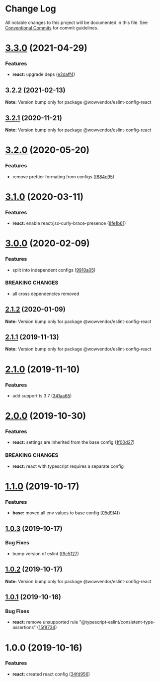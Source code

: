 # Change Log

All notable changes to this project will be documented in this file.
See [Conventional Commits](https://conventionalcommits.org) for commit guidelines.

# [3.3.0](https://github.com/wowvendor/eslint-configs/compare/@wowvendor/eslint-config-react@3.2.2...@wowvendor/eslint-config-react@3.3.0) (2021-04-29)


### Features

* **react:** upgrade deps ([e2daff4](https://github.com/wowvendor/eslint-configs/commit/e2daff4886fcf4c4be520228ceecc6058ff94095))





## 3.2.2 (2021-02-13)

**Note:** Version bump only for package @wowvendor/eslint-config-react





## [3.2.1](https://github.com/wowvendor/eslint-configs/compare/@wowvendor/eslint-config-react@3.2.0...@wowvendor/eslint-config-react@3.2.1) (2020-11-21)

**Note:** Version bump only for package @wowvendor/eslint-config-react





# [3.2.0](https://github.com/wowvendor/eslint-configs/compare/@wowvendor/eslint-config-react@3.1.0...@wowvendor/eslint-config-react@3.2.0) (2020-05-20)


### Features

* remove prettier formating from configs ([f684c95](https://github.com/wowvendor/eslint-configs/commit/f684c954409cdf67a3022fff9ab37b4a34ccf284))





# [3.1.0](https://github.com/wowvendor/eslint-configs/compare/@wowvendor/eslint-config-react@3.0.0...@wowvendor/eslint-config-react@3.1.0) (2020-03-11)

### Features

- **react:** enable react/jsx-curly-brace-presence ([8fe1b61](https://github.com/wowvendor/eslint-configs/commit/8fe1b61d78d60ee4858e426af7ac74ca8d033ae6))

# [3.0.0](https://github.com/wowvendor/eslint-configs/compare/@wowvendor/eslint-config-react@2.1.2...@wowvendor/eslint-config-react@3.0.0) (2020-02-09)

### Features

- split into independent configs ([9910a05](https://github.com/wowvendor/eslint-configs/commit/9910a05010983ccc2d07bae849f4766623cf6505))

### BREAKING CHANGES

- all cross dependencies removed

## [2.1.2](https://github.com/wowvendor/eslint-configs/compare/@wowvendor/eslint-config-react@2.1.1...@wowvendor/eslint-config-react@2.1.2) (2020-01-09)

**Note:** Version bump only for package @wowvendor/eslint-config-react

## [2.1.1](https://github.com/wowvendor/eslint-configs/compare/@wowvendor/eslint-config-react@2.1.0...@wowvendor/eslint-config-react@2.1.1) (2019-11-13)

**Note:** Version bump only for package @wowvendor/eslint-config-react

# [2.1.0](https://github.com/wowvendor/eslint-configs/compare/@wowvendor/eslint-config-react@2.0.0...@wowvendor/eslint-config-react@2.1.0) (2019-11-10)

### Features

- add support ts 3.7 ([341aa65](https://github.com/wowvendor/eslint-configs/commit/341aa65ebbe06846d1f8606bc523a97623b14b50))

# [2.0.0](https://github.com/wowvendor/eslint-configs/compare/@wowvendor/eslint-config-react@1.1.0...@wowvendor/eslint-config-react@2.0.0) (2019-10-30)

### Features

- **react:** settings are inherited from the base config ([1f00d27](https://github.com/wowvendor/eslint-configs/commit/1f00d27d9cea06b5bcfa0273eaa1352f3a47d2c5))

### BREAKING CHANGES

- **react:** react with typescript requires a separate config

# [1.1.0](https://github.com/wowvendor/eslint-configs/compare/@wowvendor/eslint-config-react@1.0.3...@wowvendor/eslint-config-react@1.1.0) (2019-10-17)

### Features

- **base:** moved all env values to base config ([05d9f4f](https://github.com/wowvendor/eslint-configs/commit/05d9f4faeef149ec85701a68503901b26c2dff74))

## [1.0.3](https://github.com/wowvendor/eslint-configs/compare/@wowvendor/eslint-config-react@1.0.1...@wowvendor/eslint-config-react@1.0.3) (2019-10-17)

### Bug Fixes

- bump version of eslint ([f9c5127](https://github.com/wowvendor/eslint-configs/commit/f9c5127a3987420319d78d7c63a30270f4f5c10a))

## [1.0.2](https://github.com/wowvendor/eslint-configs/compare/@wowvendor/eslint-config-react@1.0.1...@wowvendor/eslint-config-react@1.0.2) (2019-10-17)

**Note:** Version bump only for package @wowvendor/eslint-config-react

## [1.0.1](https://github.com/wowvendor/eslint-configs/compare/@wowvendor/eslint-config-react@1.0.0...@wowvendor/eslint-config-react@1.0.1) (2019-10-16)

### Bug Fixes

- **react:** remove unsupported rule "@typescript-eslint/consistent-type-assertions" ([15f8734](https://github.com/wowvendor/eslint-configs/commit/15f8734a7b0326d1dcc334c2a8ab7cf65fa91604))

# 1.0.0 (2019-10-16)

### Features

- **react:** created react config ([34fd956](https://github.com/wowvendor/eslint-configs/commit/34fd9568f72cc4324b92ec2c18762689dd07fb91))
